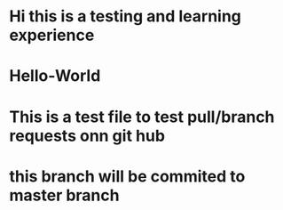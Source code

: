 # Hi this is a testing and learning experience
# Hello-World
# This is a test file to test pull/branch requests onn git hub
# this branch will be commited to master branch
